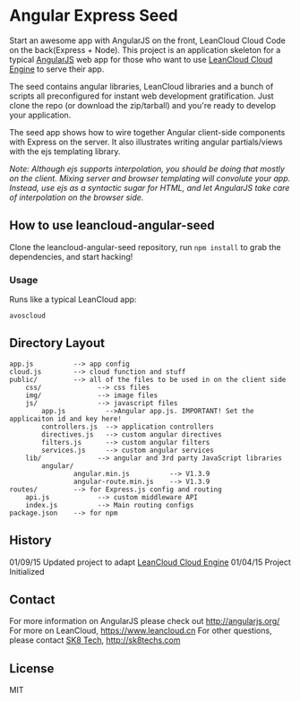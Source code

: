 # Angular Express Seed

Start an awesome app with AngularJS on the front, LeanCloud Cloud Code on the back(Express + Node). This project is an
application skeleton for a typical [AngularJS](http://angularjs.org/) web app for those who want
to use [LeanCloud Cloud Engine](https://leancloud.cn/docs/leanengine_guide-node.html) to serve their app.

The seed contains angular libraries, LeanCloud libraries and a bunch of scripts all preconfigured for
instant web development gratification. Just clone the repo (or download the zip/tarball) and
you're ready to develop your application.

The seed app shows how to wire together Angular client-side components with Express on the server.
It also illustrates writing angular partials/views with the ejs templating library.

_Note: Although ejs supports interpolation, you should be doing that mostly on the client. Mixing
server and browser templating will convolute your app. Instead, use ejs as a syntactic sugar for
HTML, and let AngularJS take care of interpolation on the browser side._

## How to use leancloud-angular-seed

Clone the leancloud-angular-seed repository, run `npm install` to grab the dependencies, and start hacking!

### Usage

Runs like a typical LeanCloud app:

    avoscloud

## Directory Layout
    
    
    app.js          --> app config
    cloud.js        --> cloud function and stuff
    public/         --> all of the files to be used in on the client side
        css/              --> css files
        img/              --> image files
        js/               --> javascript files
            app.js          -->Angular app.js. IMPORTANT! Set the applicaiton id and key here!
            controllers.js  --> application controllers
            directives.js   --> custom angular directives
            filters.js      --> custom angular filters
            services.js     --> custom angular services
        lib/              --> angular and 3rd party JavaScript libraries
            angular/
                    angular.min.js          --> V1.3.9
                    angular-route.min.js    --> V1.3.9
    routes/			--> for Express.js config and routing
    	api.js 			  --> custom middleware API
    	index.js          --> Main routing configs
    package.json    --> for npm


## History

01/09/15 Updated project to adapt [LeanCloud Cloud Engine](https://leancloud.cn/docs/leanengine_guide-node.html)
01/04/15 Project Initialized

## Contact

For more information on AngularJS please check out http://angularjs.org/
For more on LeanCloud, https://www.leancloud.cn
For other questions, please contact [SK8 Tech](http://sk8techs.com), http://sk8techs.com

## License
MIT
